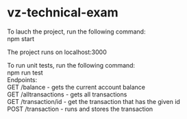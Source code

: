 # vz-technical-exam

To lauch the project, run the following command:  
npm start  

The project runs on localhost:3000  

To run unit tests, run the following command:  
npm run test  
Endpoints:  
GET /balance         -   gets the current account balance  
GET /alltransactions - gets all transactions  
GET /transaction/id  - get the transaction that has the given id  
POST /transaction    - runs and stores the transaction  
